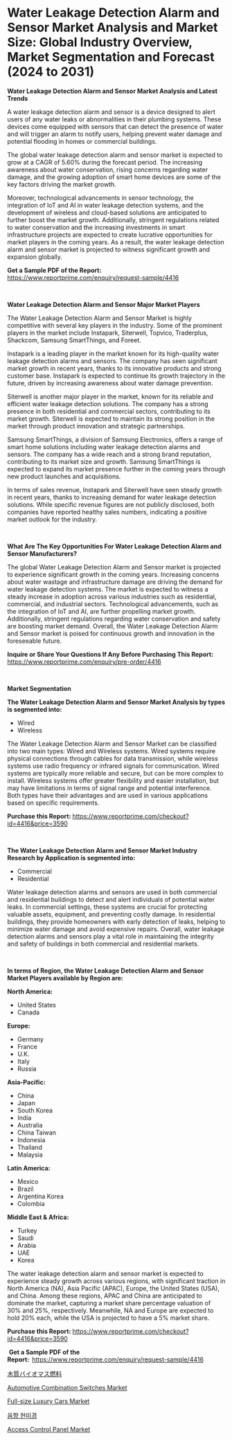 <p><h1>Water Leakage Detection Alarm and Sensor Market Analysis and Market Size: Global Industry Overview, Market Segmentation and Forecast (2024 to 2031)</h1></p><p><strong>Water Leakage Detection Alarm and Sensor Market Analysis and Latest Trends</strong></p>
<p><p>A water leakage detection alarm and sensor is a device designed to alert users of any water leaks or abnormalities in their plumbing systems. These devices come equipped with sensors that can detect the presence of water and will trigger an alarm to notify users, helping prevent water damage and potential flooding in homes or commercial buildings.</p><p>The global water leakage detection alarm and sensor market is expected to grow at a CAGR of 5.60% during the forecast period. The increasing awareness about water conservation, rising concerns regarding water damage, and the growing adoption of smart home devices are some of the key factors driving the market growth.</p><p>Moreover, technological advancements in sensor technology, the integration of IoT and AI in water leakage detection systems, and the development of wireless and cloud-based solutions are anticipated to further boost the market growth. Additionally, stringent regulations related to water conservation and the increasing investments in smart infrastructure projects are expected to create lucrative opportunities for market players in the coming years. As a result, the water leakage detection alarm and sensor market is projected to witness significant growth and expansion globally.</p></p>
<p><strong>Get a Sample PDF of the Report:&nbsp;</strong> <a href="https://www.reportprime.com/enquiry/request-sample/4416">https://www.reportprime.com/enquiry/request-sample/4416</a></p>
<p>&nbsp;</p>
<p><strong>Water Leakage Detection Alarm and Sensor Major Market Players</strong></p>
<p><p>The Water Leakage Detection Alarm and Sensor Market is highly competitive with several key players in the industry. Some of the prominent players in the market include Instapark, Siterwell, Topvico, Traderplus, Shackcom, Samsung SmartThings, and Foreet.</p><p>Instapark is a leading player in the market known for its high-quality water leakage detection alarms and sensors. The company has seen significant market growth in recent years, thanks to its innovative products and strong customer base. Instapark is expected to continue its growth trajectory in the future, driven by increasing awareness about water damage prevention.</p><p>Siterwell is another major player in the market, known for its reliable and efficient water leakage detection solutions. The company has a strong presence in both residential and commercial sectors, contributing to its market growth. Siterwell is expected to maintain its strong position in the market through product innovation and strategic partnerships.</p><p>Samsung SmartThings, a division of Samsung Electronics, offers a range of smart home solutions including water leakage detection alarms and sensors. The company has a wide reach and a strong brand reputation, contributing to its market size and growth. Samsung SmartThings is expected to expand its market presence further in the coming years through new product launches and acquisitions.</p><p>In terms of sales revenue, Instapark and Siterwell have seen steady growth in recent years, thanks to increasing demand for water leakage detection solutions. While specific revenue figures are not publicly disclosed, both companies have reported healthy sales numbers, indicating a positive market outlook for the industry.</p></p>
<p>&nbsp;</p>
<p><strong>What Are The Key Opportunities For Water Leakage Detection Alarm and Sensor Manufacturers?</strong></p>
<p><p>The global Water Leakage Detection Alarm and Sensor market is projected to experience significant growth in the coming years. Increasing concerns about water wastage and infrastructure damage are driving the demand for water leakage detection systems. The market is expected to witness a steady increase in adoption across various industries such as residential, commercial, and industrial sectors. Technological advancements, such as the integration of IoT and AI, are further propelling market growth. Additionally, stringent regulations regarding water conservation and safety are boosting market demand. Overall, the Water Leakage Detection Alarm and Sensor market is poised for continuous growth and innovation in the foreseeable future.</p></p>
<p><strong>Inquire or Share Your Questions If Any Before Purchasing This Report:</strong> <a href="https://www.reportprime.com/enquiry/pre-order/4416">https://www.reportprime.com/enquiry/pre-order/4416</a></p>
<p>&nbsp;</p>
<p><strong>Market Segmentation</strong></p>
<p><strong>The Water Leakage Detection Alarm and Sensor Market Analysis by types is segmented into:</strong></p>
<p><ul><li>Wired</li><li>Wireless</li></ul></p>
<p><p>The Water Leakage Detection Alarm and Sensor Market can be classified into two main types: Wired and Wireless systems. Wired systems require physical connections through cables for data transmission, while wireless systems use radio frequency or infrared signals for communication. Wired systems are typically more reliable and secure, but can be more complex to install. Wireless systems offer greater flexibility and easier installation, but may have limitations in terms of signal range and potential interference. Both types have their advantages and are used in various applications based on specific requirements.</p></p>
<p><strong>Purchase this Report:&nbsp;</strong><a href="https://www.reportprime.com/checkout?id=4416&price=3590">https://www.reportprime.com/checkout?id=4416&price=3590</a></p>
<p>&nbsp;</p>
<p><strong>The Water Leakage Detection Alarm and Sensor Market Industry Research by Application is segmented into:</strong></p>
<p><ul><li>Commercial</li><li>Residential</li></ul></p>
<p><p>Water leakage detection alarms and sensors are used in both commercial and residential buildings to detect and alert individuals of potential water leaks. In commercial settings, these systems are crucial for protecting valuable assets, equipment, and preventing costly damage. In residential buildings, they provide homeowners with early detection of leaks, helping to minimize water damage and avoid expensive repairs. Overall, water leakage detection alarms and sensors play a vital role in maintaining the integrity and safety of buildings in both commercial and residential markets.</p></p>
<p>&nbsp;</p>
<p><strong>In terms of Region, the Water Leakage Detection Alarm and Sensor Market Players available by Region are:</strong></p>
<p>
    <p> <strong> North America: </strong>
        <ul>
            <li>United States</li>
            <li>Canada</li>
        </ul>
        </p> 
    <p> <strong> Europe: </strong>
        <ul>
            <li>Germany</li>
            <li>France</li>
            <li>U.K.</li>
            <li>Italy</li>
            <li>Russia</li>
        </ul>
        </p> 
    <p> <strong> Asia-Pacific: </strong>
        <ul>
            <li>China</li>
            <li>Japan</li>
            <li>South Korea</li>
            <li>India</li>
            <li>Australia</li>
            <li>China Taiwan</li>
            <li>Indonesia</li>
            <li>Thailand</li>
            <li>Malaysia</li>
        </ul>
        </p> 
    <p> <strong> Latin America: </strong>
        <ul>
            <li>Mexico</li>
            <li>Brazil</li>
            <li>Argentina Korea</li>
            <li>Colombia</li>
        </ul>
        </p> 
    <p> <strong> Middle East & Africa: </strong>
        <ul>
            <li>Turkey</li>
            <li>Saudi</li>
            <li>Arabia</li>
            <li>UAE</li>
            <li>Korea</li>
        </ul>
    </p>
    </p>
<p><p>The water leakage detection alarm and sensor market is expected to experience steady growth across various regions, with significant traction in North America (NA), Asia Pacific (APAC), Europe, the United States (USA), and China. Among these regions, APAC and China are anticipated to dominate the market, capturing a market share percentage valuation of 30% and 25%, respectively. Meanwhile, NA and Europe are expected to hold 20% each, while the USA is projected to have a 5% market share.</p></p>
<p><strong>Purchase this Report: </strong><a href="https://www.reportprime.com/checkout?id=4416&price=3590">https://www.reportprime.com/checkout?id=4416&price=3590</a></p>
<p>&nbsp;<strong>Get a Sample PDF of the Report:&nbsp;&nbsp;</strong><a href="https://www.reportprime.com/enquiry/request-sample/4416">https://www.reportprime.com/enquiry/request-sample/4416</a></p>
<p><strong></strong></p>
<p><p><a href="https://github.com/hilmi-2a/Market-Research-Report-List-1/blob/main/950887015186.md">木質バイオマス燃料</a></p><p><a href="https://issuu.com/reportprime-2/docs/automotive-combination-switches-market-size-2030.p">Automotive Combination Switches Market</a></p><p><a href="https://issuu.com/reportprime-2/docs/full-size-luxury-cars-market-size-2030.pptx">Full-size Luxury Cars Market</a></p><p><a href="https://github.com/BrettWeberrt8767765/Market-Research-Report-List-1/blob/main/150655614068.md">음향 현미경</a></p><p><a href="https://github.com/jerrycopelandthomaswsqd8q/Market-Research-Report-List-2/blob/main/access-control-panel-market.md">Access Control Panel Market</a></p></p>
